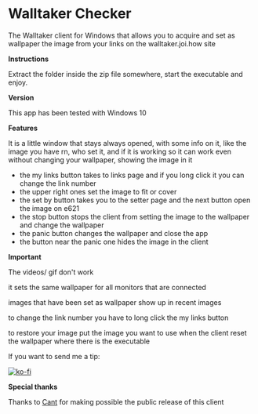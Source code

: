 # Walltaker Checker
The Walltaker client for Windows that allows you to acquire and set as wallpaper the image from your links on the walltaker.joi.how site 
 
**Instructions**

Extract the folder inside the zip file somewhere, start the executable and enjoy.

**Version**

This app has been tested with Windows 10

**Features**

It is a little window that stays always opened, with some info on it, like the image you have rn, who set it, and if it is working
so it can work even without changing your wallpaper, showing the image in it

- the my links button takes to links page and if you long click it you can change the link number
- the upper right ones set the image to fit or cover
- the set by button takes you to the setter page and the next button open the image on e621
- the stop button stops the client from setting the image to the wallpaper and change the wallpaper 
- the panic button changes the wallpaper and close the app
- the button near the panic one hides the image in the client

**Important**

The videos/ gif don't work

it sets the same wallpaper for all monitors that are connected

images that have been set as wallpaper show up in recent images

to change the link number you have to long click the my links button

to restore your image put the image you want to use when the client reset the wallpaper where there is the executable

If you want to send me a tip:

[![ko-fi](https://ko-fi.com/img/githubbutton_sm.svg)](https://ko-fi.com/gios2)

**Special thanks**

Thanks to [Cant](https://walltaker.joi.how/users/cant77) for making possible the public release of this client
